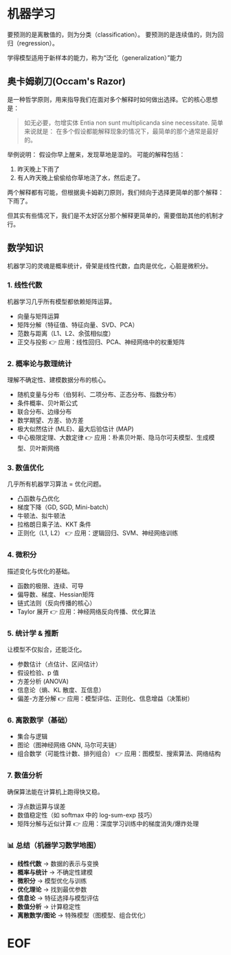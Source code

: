 # 机器学习


要预测的是离散值的，则为分类（classification）。
要预测的是连续值的，则为回归（regression）。

学得模型适用于新样本的能力，称为“泛化（generalization）”能力


## 奥卡姆剃刀(Occam's Razor)

是一种哲学原则，用来指导我们在面对多个解释时如何做出选择。它的核心思想是：
> 如无必要，勿增实体
> Entia non sunt multiplicanda sine necessitate.
简单来说就是： 在多个假设都能解释现象的情况下，最简单的那个通常是最好的。

举例说明：
假设你早上醒来，发现草地是湿的。
可能的解释包括：
1. 昨天晚上下雨了
2. 有人昨天晚上偷偷给你草地浇了水，然后走了。

两个解释都有可能，但根据奥卡姆剃刀原则，我们倾向于选择更简单的那个解释： 下雨了。


但其实有些情况下，我们是不太好区分那个解释更简单的，需要借助其他的机制才行。


## 数学知识

机器学习的灵魂是概率统计，骨架是线性代数，血肉是优化，心脏是微积分。


### 1. **线性代数**

机器学习几乎所有模型都依赖矩阵运算。

* 向量与矩阵运算
* 矩阵分解（特征值、特征向量、SVD、PCA）
* 范数与距离（L1、L2、余弦相似度）
* 正交与投影
  👉 应用：线性回归、PCA、神经网络中的权重矩阵



### 2. **概率论与数理统计**

理解不确定性、建模数据分布的核心。

* 随机变量与分布（伯努利、二项分布、正态分布、指数分布）
* 条件概率、贝叶斯公式
* 联合分布、边缘分布
* 数学期望、方差、协方差
* 极大似然估计 (MLE)、最大后验估计 (MAP)
* 中心极限定理、大数定律
  👉 应用：朴素贝叶斯、隐马尔可夫模型、生成模型、贝叶斯网络



### 3. **数值优化**

几乎所有机器学习算法 = 优化问题。

* 凸函数与凸优化
* 梯度下降（GD, SGD, Mini-batch）
* 牛顿法、拟牛顿法
* 拉格朗日乘子法、KKT 条件
* 正则化（L1, L2）
  👉 应用：逻辑回归、SVM、神经网络训练



### 4. **微积分**

描述变化与优化的基础。

* 函数的极限、连续、可导
* 偏导数、梯度、Hessian矩阵
* 链式法则（反向传播的核心）
* Taylor 展开
👉 应用：神经网络反向传播、优化算法



### 5. **统计学 & 推断**

让模型不仅拟合，还能泛化。

* 参数估计（点估计、区间估计）
* 假设检验、p 值
* 方差分析 (ANOVA)
* 信息论（熵、KL 散度、互信息）
* 偏差-方差分解
👉 应用：模型评估、正则化、信息增益（决策树）



### 6. **离散数学（基础）**

* 集合与逻辑
* 图论（图神经网络 GNN, 马尔可夫链）
* 组合数学（可能性计数、排列组合）
👉 应用：图模型、搜索算法、网络结构



### 7. **数值分析**

确保算法能在计算机上跑得快又稳。

* 浮点数运算与误差
* 数值稳定性（如 softmax 中的 log-sum-exp 技巧）
* 矩阵分解与近似计算
👉 应用：深度学习训练中的梯度消失/爆炸处理



### 📊 总结（机器学习数学地图）

* **线性代数** → 数据的表示与变换
* **概率与统计** → 不确定性建模
* **微积分** → 模型优化与训练
* **优化理论** → 找到最优参数
* **信息论** → 特征选择与模型评估
* **数值分析** → 计算稳定性
* **离散数学/图论** → 特殊模型（图模型、组合优化）

# EOF